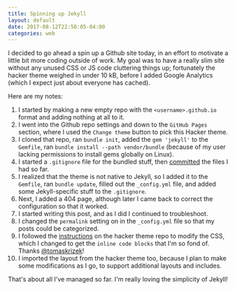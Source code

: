```yaml
---
title: Spinning up Jekyll
layout: default
date: 2017-08-12T22:50:05-04:00
categories: web
---
```


I decided to go ahead a spin up a Github site today, in an effort to motivate a little bit more coding outside of work.
My goal was to have a really slim site without any unused CSS or JS code cluttering things up; fortunately the hacker theme weighed in under 10 kB, before I added Google Analytics (which I expect just about everyone has cached).

Here are my notes:

1. I started by making a new empty repo with the `<username>.github.io` format and adding nothing at all to it.
1. I went into the Github repo settings and down to the `GitHub Pages` section, where I used the `Change theme` button to pick this Hacker theme.
1. I cloned that repo, ran `bundle init`, added the `gem 'jekyll'` to the `Gemfile`, ran `bundle install --path vendor/bundle` (because of my user lacking permissions to install gems globally on Linux).
1. I started a `.gitignore` file for the bundled stuff, then [committed](https://github.com/AlexMooney/AlexMooney.github.io/commit/128f5de547db408ac53e2c4037732107ab8b4590) the files I had so far.
1. I realized that the theme is not native to Jekyll, so I added it to the `Gemfile`, ran `bundle update`, filled out the `_config.yml` file, and added some Jekyll-specific stuff to the `.gitignore`.
1. Next, I added a 404 page, although later I came back to correct the configuration so that it worked.
1. I started writing this post, and as I did I continued to troubleshoot.
1. I changed the `permalink` setting on in the `_config.yml` file so that my posts could be categorized.
1. I followed the [instructions](https://github.com/pages-themes/hacker#stylesheet) on the hacker theme repo to modify the CSS, which I changed to get the `inline code blocks` that I'm so fond of.  Thanks [@tomaskrizek](https://github.com/pages-themes/hacker/pull/11)!
1. I imported the layout from the hacker theme too, because I plan to make some modifications as I go, to support additional layouts and includes.

That's about all I've managed so far.
I'm really loving the simplicity of Jekyll!
